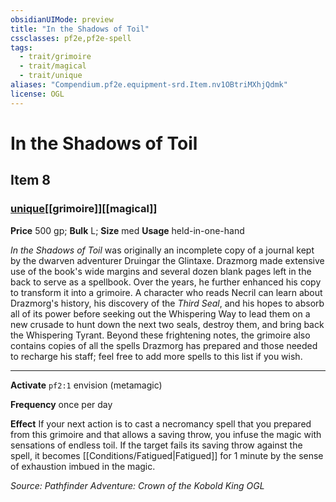 ```yaml
---
obsidianUIMode: preview
title: "In the Shadows of Toil"
cssclasses: pf2e,pf2e-spell
tags:
  - trait/grimoire
  - trait/magical
  - trait/unique
aliases: "Compendium.pf2e.equipment-srd.Item.nv1OBtriMXhjQdmk"
license: OGL
---
```

# In the Shadows of Toil
## Item 8
### [unique](unique "Unique Rarity Trait")[[grimoire]][[magical]]


**Price** 500 gp; 
**Bulk** L; **Size** med
**Usage** held-in-one-hand

_In the Shadows of Toil_ was originally an incomplete copy of a journal kept by the dwarven adventurer Druingar the Glintaxe. Drazmorg made extensive use of the book's wide margins and several dozen blank pages left in the back to serve as a spellbook. Over the years, he further enhanced his copy to transform it into a grimoire. A character who reads Necril can learn about Drazmorg's history, his discovery of the _Third Seal_, and his hopes to absorb all of its power before seeking out the Whispering Way to lead them on a new crusade to hunt down the next two seals, destroy them, and bring back the Whispering Tyrant. Beyond these frightening notes, the grimoire also contains copies of all the spells Drazmorg has prepared and those needed to recharge his staff; feel free to add more spells to this list if you wish.

* * *

**Activate** `pf2:1` envision (metamagic)

**Frequency** once per day

**Effect** If your next action is to cast a necromancy spell that you prepared from this grimoire and that allows a saving throw, you infuse the magic with sensations of endless toil. If the target fails its saving throw against the spell, it becomes [[Conditions/Fatigued|Fatigued]] for 1 minute by the sense of exhaustion imbued in the magic.

*Source: Pathfinder Adventure: Crown of the Kobold King*
*OGL*